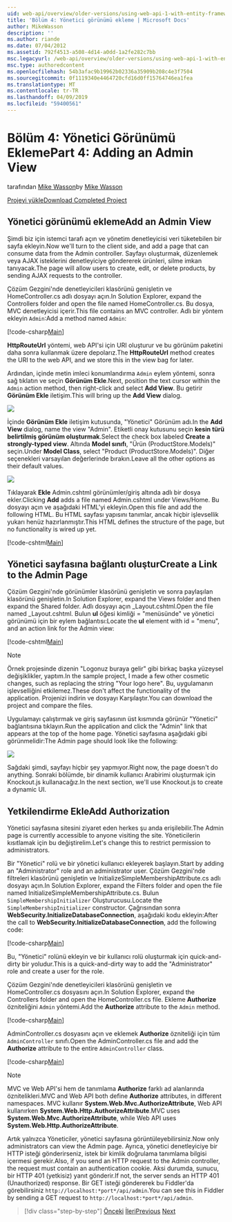 ```yaml
---
uid: web-api/overview/older-versions/using-web-api-1-with-entity-framework-5/using-web-api-with-entity-framework-part-4
title: 'Bölüm 4: Yönetici görünümü ekleme | Microsoft Docs'
author: MikeWasson
description: ''
ms.author: riande
ms.date: 07/04/2012
ms.assetid: 792f4513-a508-4d14-a0dd-1a2fe282c7bb
msc.legacyurl: /web-api/overview/older-versions/using-web-api-1-with-entity-framework-5/using-web-api-with-entity-framework-part-4
msc.type: authoredcontent
ms.openlocfilehash: 54b3afac9b19962b02336a35909b208c4e3f7504
ms.sourcegitcommit: 0f1119340e4464720cfd16d0ff15764746ea1fea
ms.translationtype: MT
ms.contentlocale: tr-TR
ms.lasthandoff: 04/09/2019
ms.locfileid: "59400561"
---
```

# <a name="part-4-adding-an-admin-view"></a><span data-ttu-id="fdccd-102">Bölüm 4: Yönetici Görünümü Ekleme</span><span class="sxs-lookup"><span data-stu-id="fdccd-102">Part 4: Adding an Admin View</span></span>

<span data-ttu-id="fdccd-103">tarafından [Mike Wasson](https://github.com/MikeWasson)</span><span class="sxs-lookup"><span data-stu-id="fdccd-103">by [Mike Wasson](https://github.com/MikeWasson)</span></span>

[<span data-ttu-id="fdccd-104">Projeyi yükle</span><span class="sxs-lookup"><span data-stu-id="fdccd-104">Download Completed Project</span></span>](http://code.msdn.microsoft.com/ASP-NET-Web-API-with-afa30545)

## <a name="add-an-admin-view"></a><span data-ttu-id="fdccd-105">Yönetici görünümü ekleme</span><span class="sxs-lookup"><span data-stu-id="fdccd-105">Add an Admin View</span></span>

<span data-ttu-id="fdccd-106">Şimdi biz için istemci tarafı açın ve yönetim denetleyicisi veri tüketebilen bir sayfa ekleyin.</span><span class="sxs-lookup"><span data-stu-id="fdccd-106">Now we'll turn to the client side, and add a page that can consume data from the Admin controller.</span></span> <span data-ttu-id="fdccd-107">Sayfayı oluşturmak, düzenlemek veya AJAX isteklerini denetleyiciye göndererek ürünleri, silme imkan tanıyacak.</span><span class="sxs-lookup"><span data-stu-id="fdccd-107">The page will allow users to create, edit, or delete products, by sending AJAX requests to the controller.</span></span>

<span data-ttu-id="fdccd-108">Çözüm Gezgini'nde denetleyicileri klasörünü genişletin ve HomeController.cs adlı dosyayı açın.</span><span class="sxs-lookup"><span data-stu-id="fdccd-108">In Solution Explorer, expand the Controllers folder and open the file named HomeController.cs.</span></span> <span data-ttu-id="fdccd-109">Bu dosya, MVC denetleyicisi içerir.</span><span class="sxs-lookup"><span data-stu-id="fdccd-109">This file contains an MVC controller.</span></span> <span data-ttu-id="fdccd-110">Adlı bir yöntem ekleyin `Admin`:</span><span class="sxs-lookup"><span data-stu-id="fdccd-110">Add a method named `Admin`:</span></span>

[!code-csharp[Main](using-web-api-with-entity-framework-part-4/samples/sample1.cs)]

<span data-ttu-id="fdccd-111">**HttpRouteUrl** yöntemi, web API'si için URI oluşturur ve bu görünüm paketini daha sonra kullanmak üzere depolarız.</span><span class="sxs-lookup"><span data-stu-id="fdccd-111">The **HttpRouteUrl** method creates the URI to the web API, and we store this in the view bag for later.</span></span>

<span data-ttu-id="fdccd-112">Ardından, içinde metin imleci konumlandırma `Admin` eylem yöntemi, sonra sağ tıklatın ve seçin **Görünüm Ekle**.</span><span class="sxs-lookup"><span data-stu-id="fdccd-112">Next, position the text cursor within the `Admin` action method, then right-click and select **Add View**.</span></span> <span data-ttu-id="fdccd-113">Bu getirir **Görünüm Ekle** iletişim.</span><span class="sxs-lookup"><span data-stu-id="fdccd-113">This will bring up the **Add View** dialog.</span></span>

![](using-web-api-with-entity-framework-part-4/_static/image1.png)

<span data-ttu-id="fdccd-114">İçinde **Görünüm Ekle** iletişim kutusunda, "Yönetici" Görünüm adı.</span><span class="sxs-lookup"><span data-stu-id="fdccd-114">In the **Add View** dialog, name the view "Admin".</span></span> <span data-ttu-id="fdccd-115">Etiketli onay kutusunu seçin **kesin türü belirtilmiş görünüm oluşturmak**.</span><span class="sxs-lookup"><span data-stu-id="fdccd-115">Select the check box labeled **Create a strongly-typed view**.</span></span> <span data-ttu-id="fdccd-116">Altında **Model sınıfı**, "Ürün (ProductStore.Models)" seçin.</span><span class="sxs-lookup"><span data-stu-id="fdccd-116">Under **Model Class**, select "Product (ProductStore.Models)".</span></span> <span data-ttu-id="fdccd-117">Diğer seçenekleri varsayılan değerlerinde bırakın.</span><span class="sxs-lookup"><span data-stu-id="fdccd-117">Leave all the other options as their default values.</span></span>

![](using-web-api-with-entity-framework-part-4/_static/image2.png)

<span data-ttu-id="fdccd-118">Tıklayarak **Ekle** Admin.cshtml görünümler/giriş altında adlı bir dosya ekler.</span><span class="sxs-lookup"><span data-stu-id="fdccd-118">Clicking **Add** adds a file named Admin.cshtml under Views/Home.</span></span> <span data-ttu-id="fdccd-119">Bu dosyayı açın ve aşağıdaki HTML'yi ekleyin.</span><span class="sxs-lookup"><span data-stu-id="fdccd-119">Open this file and add the following HTML.</span></span> <span data-ttu-id="fdccd-120">Bu HTML sayfası yapısını tanımlar, ancak hiçbir işlevsellik yukarı henüz hazırlanmıştır.</span><span class="sxs-lookup"><span data-stu-id="fdccd-120">This HTML defines the structure of the page, but no functionality is wired up yet.</span></span>

[!code-cshtml[Main](using-web-api-with-entity-framework-part-4/samples/sample2.cshtml)]

## <a name="create-a-link-to-the-admin-page"></a><span data-ttu-id="fdccd-121">Yönetici sayfasına bağlantı oluştur</span><span class="sxs-lookup"><span data-stu-id="fdccd-121">Create a Link to the Admin Page</span></span>

<span data-ttu-id="fdccd-122">Çözüm Gezgini'nde görünümler klasörünü genişletin ve sonra paylaşılan klasörünü genişletin.</span><span class="sxs-lookup"><span data-stu-id="fdccd-122">In Solution Explorer, expand the Views folder and then expand the Shared folder.</span></span> <span data-ttu-id="fdccd-123">Adlı dosyayı açın \_Layout.cshtml.</span><span class="sxs-lookup"><span data-stu-id="fdccd-123">Open the file named \_Layout.cshtml.</span></span> <span data-ttu-id="fdccd-124">Bulun **ul** öğesi kimliği = "menüsünde" ve yönetici görünümü için bir eylem bağlantısı:</span><span class="sxs-lookup"><span data-stu-id="fdccd-124">Locate the **ul** element with id = "menu", and an action link for the Admin view:</span></span>

[!code-cshtml[Main](using-web-api-with-entity-framework-part-4/samples/sample3.cshtml)]

> [!NOTE]
> <span data-ttu-id="fdccd-125">Örnek projesinde dizenin "Logonuz buraya gelir" gibi birkaç başka yüzeysel değişiklikler, yaptım.</span><span class="sxs-lookup"><span data-stu-id="fdccd-125">In the sample project, I made a few other cosmetic changes, such as replacing the string "Your logo here".</span></span> <span data-ttu-id="fdccd-126">Bu, uygulamanın işlevselliğini etkilemez.</span><span class="sxs-lookup"><span data-stu-id="fdccd-126">These don't affect the functionality of the application.</span></span> <span data-ttu-id="fdccd-127">Projenizi indirin ve dosyayı Karşılaştır.</span><span class="sxs-lookup"><span data-stu-id="fdccd-127">You can download the project and compare the files.</span></span>


<span data-ttu-id="fdccd-128">Uygulamayı çalıştırmak ve giriş sayfasının üst kısmında görünür "Yönetici" bağlantısına tıklayın.</span><span class="sxs-lookup"><span data-stu-id="fdccd-128">Run the application and click the "Admin" link that appears at the top of the home page.</span></span> <span data-ttu-id="fdccd-129">Yönetici sayfasına aşağıdaki gibi görünmelidir:</span><span class="sxs-lookup"><span data-stu-id="fdccd-129">The Admin page should look like the following:</span></span>

![](using-web-api-with-entity-framework-part-4/_static/image3.png)

<span data-ttu-id="fdccd-130">Sağdaki şimdi, sayfayı hiçbir şey yapmıyor.</span><span class="sxs-lookup"><span data-stu-id="fdccd-130">Right now, the page doesn't do anything.</span></span> <span data-ttu-id="fdccd-131">Sonraki bölümde, bir dinamik kullanıcı Arabirimi oluşturmak için Knockout.js kullanacağız.</span><span class="sxs-lookup"><span data-stu-id="fdccd-131">In the next section, we'll use Knockout.js to create a dynamic UI.</span></span>

## <a name="add-authorization"></a><span data-ttu-id="fdccd-132">Yetkilendirme Ekle</span><span class="sxs-lookup"><span data-stu-id="fdccd-132">Add Authorization</span></span>

<span data-ttu-id="fdccd-133">Yönetici sayfasına sitesini ziyaret eden herkes şu anda erişilebilir.</span><span class="sxs-lookup"><span data-stu-id="fdccd-133">The Admin page is currently accessible to anyone visiting the site.</span></span> <span data-ttu-id="fdccd-134">Yöneticilerin kısıtlamak için bu değiştirelim.</span><span class="sxs-lookup"><span data-stu-id="fdccd-134">Let's change this to restrict permission to administrators.</span></span>

<span data-ttu-id="fdccd-135">Bir "Yönetici" rolü ve bir yönetici kullanıcı ekleyerek başlayın.</span><span class="sxs-lookup"><span data-stu-id="fdccd-135">Start by adding an "Administrator" role and an administrator user.</span></span> <span data-ttu-id="fdccd-136">Çözüm Gezgini'nde filtreleri klasörünü genişletin ve InitializeSimpleMembershipAttribute.cs adlı dosyayı açın.</span><span class="sxs-lookup"><span data-stu-id="fdccd-136">In Solution Explorer, expand the Filters folder and open the file named InitializeSimpleMembershipAttribute.cs.</span></span> <span data-ttu-id="fdccd-137">Bulun `SimpleMembershipInitializer` Oluşturucusu.</span><span class="sxs-lookup"><span data-stu-id="fdccd-137">Locate the `SimpleMembershipInitializer` constructor.</span></span> <span data-ttu-id="fdccd-138">Çağrısından sonra **WebSecurity.InitializeDatabaseConnection**, aşağıdaki kodu ekleyin:</span><span class="sxs-lookup"><span data-stu-id="fdccd-138">After the call to **WebSecurity.InitializeDatabaseConnection**, add the following code:</span></span>

[!code-csharp[Main](using-web-api-with-entity-framework-part-4/samples/sample4.cs)]

<span data-ttu-id="fdccd-139">Bu, "Yönetici" rolünü ekleyin ve bir kullanıcı rolü oluşturmak için quick-and-dirty bir yoludur.</span><span class="sxs-lookup"><span data-stu-id="fdccd-139">This is a quick-and-dirty way to add the "Administrator" role and create a user for the role.</span></span>

<span data-ttu-id="fdccd-140">Çözüm Gezgini'nde denetleyicileri klasörünü genişletin ve HomeController.cs dosyasını açın.</span><span class="sxs-lookup"><span data-stu-id="fdccd-140">In Solution Explorer, expand the Controllers folder and open the HomeController.cs file.</span></span> <span data-ttu-id="fdccd-141">Ekleme **Authorize** özniteliğini `Admin` yöntemi.</span><span class="sxs-lookup"><span data-stu-id="fdccd-141">Add the **Authorize** attribute to the `Admin` method.</span></span>

[!code-csharp[Main](using-web-api-with-entity-framework-part-4/samples/sample5.cs)]

<span data-ttu-id="fdccd-142">AdminController.cs dosyasını açın ve eklemek **Authorize** özniteliği için tüm `AdminController` sınıfı.</span><span class="sxs-lookup"><span data-stu-id="fdccd-142">Open the AdminController.cs file and add the **Authorize** attribute to the entire `AdminController` class.</span></span>

[!code-csharp[Main](using-web-api-with-entity-framework-part-4/samples/sample6.cs)]

> [!NOTE]
> <span data-ttu-id="fdccd-143">MVC ve Web API'si hem de tanımlama **Authorize** farklı ad alanlarında öznitelikleri.</span><span class="sxs-lookup"><span data-stu-id="fdccd-143">MVC and Web API both define **Authorize** attributes, in different namespaces.</span></span> <span data-ttu-id="fdccd-144">MVC kullanır **System.Web.Mvc.AuthorizeAttribute**, Web API kullanırken **System.Web.Http.AuthorizeAttribute**.</span><span class="sxs-lookup"><span data-stu-id="fdccd-144">MVC uses **System.Web.Mvc.AuthorizeAttribute**, while Web API uses **System.Web.Http.AuthorizeAttribute**.</span></span>


<span data-ttu-id="fdccd-145">Artık yalnızca Yöneticiler, yönetici sayfasına görüntüleyebilirsiniz.</span><span class="sxs-lookup"><span data-stu-id="fdccd-145">Now only administrators can view the Admin page.</span></span> <span data-ttu-id="fdccd-146">Ayrıca, yönetici denetleyiciye bir HTTP isteği gönderirseniz, istek bir kimlik doğrulama tanımlama bilgisi içermesi gerekir.</span><span class="sxs-lookup"><span data-stu-id="fdccd-146">Also, if you send an HTTP request to the Admin controller, the request must contain an authentication cookie.</span></span> <span data-ttu-id="fdccd-147">Aksi durumda, sunucu, bir HTTP 401 (yetkisiz) yanıt gönderir.</span><span class="sxs-lookup"><span data-stu-id="fdccd-147">If not, the server sends an HTTP 401 (Unauthorized) response.</span></span> <span data-ttu-id="fdccd-148">Bir GET isteği göndererek bu Fiddler'da görebilirsiniz `http://localhost:*port*/api/admin`.</span><span class="sxs-lookup"><span data-stu-id="fdccd-148">You can see this in Fiddler by sending a GET request to `http://localhost:*port*/api/admin`.</span></span>

> [!div class="step-by-step"]
> <span data-ttu-id="fdccd-149">[Önceki](using-web-api-with-entity-framework-part-3.md)
> [İleri](using-web-api-with-entity-framework-part-5.md)</span><span class="sxs-lookup"><span data-stu-id="fdccd-149">[Previous](using-web-api-with-entity-framework-part-3.md)
[Next](using-web-api-with-entity-framework-part-5.md)</span></span>
